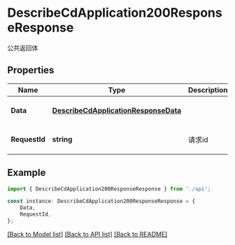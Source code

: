 # DescribeCdApplication200ResponseResponse

公共返回体

## Properties

Name | Type | Description | Notes
------------ | ------------- | ------------- | -------------
**Data** | [**DescribeCdApplicationResponseData**](DescribeCdApplicationResponseData.md) |  | [optional] [default to undefined]
**RequestId** | **string** | 请求id | [optional] [default to 'xxxxx']

## Example

```typescript
import { DescribeCdApplication200ResponseResponse } from './api';

const instance: DescribeCdApplication200ResponseResponse = {
    Data,
    RequestId,
};
```

[[Back to Model list]](../README.md#documentation-for-models) [[Back to API list]](../README.md#documentation-for-api-endpoints) [[Back to README]](../README.md)
